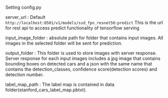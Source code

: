 Setting config.py



server_url : Default `http://localhost:8501/v1/models/ssd_fpn_resnet50:predict` This is the url for rest api to access predict functionality of tensorflow serving

input_image_folder : absolute path for folder that contains 
input images. All images in the selected folder will be sent for prediction.

output_folder : This folder is used to store images with server response. Server response for each input images
 includes a jpg image that contains bounding boxes on detected cars and a json with the same name that contains the detection_classes, confidence score(detection scores) and detection number.

 label_map_path : The label map is contained in data folder(stanford_cars_label_map.pbtxt). 